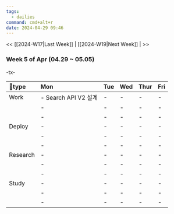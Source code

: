 ```yaml
---
tags:
  - dailies
command: cmd+alt+r
date: 2024-04-29 09:46
---
```

<< [[2024-W17|Last Week]] | [[2024-W19|Next Week]] | >>

### Week 5  of  Apr (04.29  ~ 05.05)

-tx-

| type    | Mon                | Tue | Wed | Thur | Fri |
| :------- | :----------------- | :-- | :-- | :--- | :-- |
| Work     | - Search API V2 설계 | -   | -   | -    | -   |
|          | -                  | -   | -   | -    | -   |
|          | -                  | -   | -   | -    | -   |
| Deploy   | -                  | -   | -   | -    | -   |
|          | -                  | -   | -   | -    | -   |
|          | -                  | -   | -   | -    | -   |
| Research | -                  | -   | -   | -    | -   |
|          | -                  | -   | -   | -    | -   |
|          | -                  | -   | -   | -    | -   |
| Study    | -                  | -   | -   | -    | -   |
|          | -                  | -   | -   | -    | -   |
|          | -                  | -   | -   | -    | -   |

